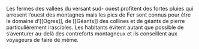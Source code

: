 Les fermes des vallées du versant sud- ouest profitent des fortes pluies qui arrosent l’ouest des montagnes mais les pics de Fer sont connus pour être le domaine d’[[Ogres]], de [[Géants]] des collines et de géants de pierre particulièrement irascibles. Les habitants évitent autant que possible de s’aventurer au-delà des contreforts montagneux et ils conseillent aux voyageurs de faire de même.